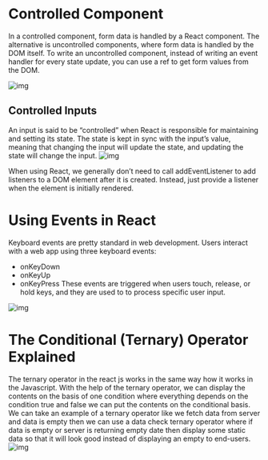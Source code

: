 # Controlled Component

In a controlled component, form data is handled by a React component. The alternative is uncontrolled components, where form data is handled by the DOM itself. To write an uncontrolled component, instead of writing an event handler for every state update, you can use a ref to get form values from the DOM.


![img](https://curriculum-content.s3.amazonaws.com/react/react-forms/Image_23_FlowchartControlled.png)

## Controlled Inputs
An input is said to be “controlled” when React is responsible for maintaining and setting its state. The state is kept in sync with the input’s value, meaning that changing the input will update the state, and updating the state will change the input.
![img](https://the-guild.dev/medium/c7455683b79da1438932e5b04bb9cc36.png)

When using React, we generally don’t need to call addEventListener to add listeners to a DOM element after it is created. Instead, just provide a listener when the element is initially rendered.

# Using  Events in React
Keyboard events are pretty standard in web development. Users interact with a web app using three keyboard events:

* onKeyDown
* onKeyUp
* onKeyPress
These events are triggered when users touch, release, or hold keys, and they are used to to process specific user input.

![img](https://packt-type-cloud.s3.amazonaws.com/uploads/sites/3237/2018/12/3702ea56-01ab-4d19-8078-5e1cd4b0e080.png)

# The Conditional (Ternary) Operator Explained
The ternary operator in the react js works in the same way how it works in the Javascript. With the help of the ternary operator, we can display the contents on the basis of one condition where everything depends on the condition true and false we can put the contents on the conditional basis. We can take an example of a ternary operator like we fetch data from server and data is empty then we can use a data check ternary operator where if data is empty or server is returning empty date then display some static data so that it will look good instead of displaying an empty to end-users.
![img](https://media.geeksforgeeks.org/wp-content/uploads/20190920114837/Flow-Chart-of-Conditional-or-Ternary-Operator-__-in-C_C.jpg)